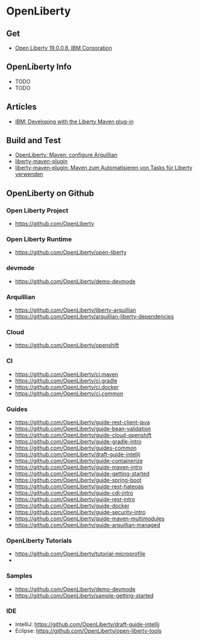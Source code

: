 # OpenLiberty

## Get
* [Open Liberty 19.0.0.6, IBM Corporation](https://openliberty.io/downloads/)

## OpenLiberty Info
* TODO
* TODO

## Articles
* [IBM: Developing with the Liberty Maven plug-in](https://www.ibm.com/support/knowledgecenter/en/SSHR6W/com.ibm.websphere.wdt.doc/topics/rapiddev.html)

## Build and Test
* [OpenLiberty: Maven: configure Arquillian](https://github.com/OpenLiberty/ci.maven/blob/master/docs/configure-arquillian.md#configure-arquillian)
* [liberty-maven-plugin](https://github.com/OpenLiberty/ci.maven)
* [liberty-maven-plugin: Maven zum Automatisieren von Tasks für Liberty verwenden](https://www.ibm.com/support/knowledgecenter/de/SSEQTP_liberty/com.ibm.websphere.wlp.doc/ae/twlp_dev_maven.html)

## OpenLiberty on Github

### Open Liberty Project
* https://github.com/OpenLiberty


### Open Liberty Runtime
* https://github.com/OpenLiberty/open-liberty

### devmode
* https://github.com/OpenLiberty/demo-devmode

### Arquillian
* https://github.com/OpenLiberty/liberty-arquillian
* https://github.com/OpenLiberty/arquillian-liberty-dependencies

### Cloud
* https://github.com/OpenLiberty/openshift

### CI
* https://github.com/OpenLiberty/ci.maven
* https://github.com/OpenLiberty/ci.gradle
* https://github.com/OpenLiberty/ci.docker
* https://github.com/OpenLiberty/ci.common

### Guides
* https://github.com/OpenLiberty/guide-rest-client-java
* https://github.com/OpenLiberty/guide-bean-validation
* https://github.com/OpenLiberty/guide-cloud-openshift
* https://github.com/OpenLiberty/guide-gradle-intro
* https://github.com/OpenLiberty/guides-common
* https://github.com/OpenLiberty/draft-guide-intellij
* https://github.com/OpenLiberty/guide-containerize
* https://github.com/OpenLiberty/guide-maven-intro
* https://github.com/OpenLiberty/guide-getting-started
* https://github.com/OpenLiberty/guide-spring-boot
* https://github.com/OpenLiberty/guide-rest-hateoas
* https://github.com/OpenLiberty/guide-cdi-intro
* https://github.com/OpenLiberty/guide-rest-intro
* https://github.com/OpenLiberty/guide-docker
* https://github.com/OpenLiberty/guide-security-intro
* https://github.com/OpenLiberty/guide-maven-multimodules
* https://github.com/OpenLiberty/guide-arquillian-managed

### OpenLiberty Tutorials
* https://github.com/OpenLiberty/tutorial-microprofile
* 

### Samples
* https://github.com/OpenLiberty/demo-devmode
* https://github.com/OpenLiberty/sample-getting-started

### IDE
* IntelliJ: https://github.com/OpenLiberty/draft-guide-intellij
* Eclipse: https://github.com/OpenLiberty/open-liberty-tools